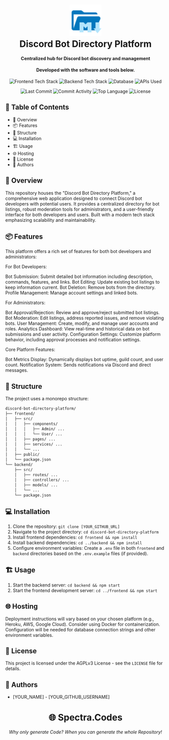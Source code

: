 <h1 align="center">
  <img src="https://raw.githubusercontent.com/PKief/vscode-material-icon-theme/ec559a9f6bfd399b82bb44393651661b08aaf7ba/icons/folder-markdown-open.svg" width="100" />
  <br>Discord Bot Directory Platform
</h1>
<h4 align="center">Centralized hub for Discord bot discovery and management</h4>
<h4 align="center">Developed with the software and tools below.</h4>
<p align="center">
  <img src="https://img.shields.io/badge/Frontend-React%2CMUI-blue" alt="Frontend Tech Stack">
  <img src="https://img.shields.io/badge/Backend-Node.js%2CExpress.js-red" alt="Backend Tech Stack">
  <img src="https://img.shields.io/badge/Database-MongoDB-blue" alt="Database">
  <img src="https://img.shields.io/badge/API-Discord%20API-yellow" alt="APIs Used">
</p>
<p align="center">
  <img src="https://img.shields.io/github/last-commit/[YOUR_GITHUB_USERNAME]/[YOUR_REPO_NAME]?style=flat-square&color=5D6D7E" alt="Last Commit">
  <img src="https://img.shields.io/github/commit-activity/m/[YOUR_GITHUB_USERNAME]/[YOUR_REPO_NAME]?style=flat-square&color=5D6D7E" alt="Commit Activity">
  <img src="https://img.shields.io/github/languages/top/[YOUR_GITHUB_USERNAME]/[YOUR_REPO_NAME]?style=flat-square&color=5D6D7E" alt="Top Language">
  <img src="https://img.shields.io/badge/License-AGPLv3-blue" alt="License">

</p>

## 📑 Table of Contents
- 📍 Overview
- 📦 Features
- 📂 Structure
- 💻 Installation
- 🏗️ Usage
- 🌐 Hosting
- 📄 License
- 👏 Authors

## 📍 Overview
This repository houses the "Discord Bot Directory Platform," a comprehensive web application designed to connect Discord bot developers with potential users.  It provides a centralized directory for bot listings, robust moderation tools for administrators, and a user-friendly interface for both developers and users. Built with a modern tech stack emphasizing scalability and maintainability.

## 📦 Features
This platform offers a rich set of features for both bot developers and administrators:

For Bot Developers:

 Bot Submission:  Submit detailed bot information including description, commands, features, and links.
 Bot Editing: Update existing bot listings to keep information current.
 Bot Deletion: Remove bots from the directory.
 Profile Management: Manage account settings and linked bots.

For Administrators:

 Bot Approval/Rejection: Review and approve/reject submitted bot listings.
 Bot Moderation: Edit listings, address reported issues, and remove violating bots.
 User Management: Create, modify, and manage user accounts and roles.
 Analytics Dashboard: View real-time and historical data on bot submissions and user activity.
 Configuration Settings: Customize platform behavior, including approval processes and notification settings.

Core Platform Features:

 Bot Metrics Display: Dynamically displays bot uptime, guild count, and user count.
 Notification System: Sends notifications via Discord and direct messages.


## 📂 Structure
The project uses a monorepo structure:

```
discord-bot-directory-platform/
├── frontend/
│   ├── src/
│   │   ├── components/
│   │   │   ├── Admin/ ...
│   │   │   └── User/ ...
│   │   ├── pages/ ...
│   │   ├── services/ ...
│   │   └── ...
│   ├── public/
│   └── package.json
└── backend/
    ├── src/
    │   ├── routes/ ...
    │   ├── controllers/ ...
    │   ├── models/ ...
    │   └── ...
    └── package.json
```

## 💻 Installation
1. Clone the repository: `git clone [YOUR_GITHUB_URL]`
2. Navigate to the project directory: `cd discord-bot-directory-platform`
3. Install frontend dependencies: `cd frontend && npm install`
4. Install backend dependencies: `cd ../backend && npm install`
5. Configure environment variables: Create a `.env` file in both `frontend` and `backend` directories based on the `.env.example` files (if provided).


## 🏗️ Usage
1. Start the backend server: `cd backend && npm start`
2. Start the frontend development server: `cd ../frontend && npm start`


## 🌐 Hosting
Deployment instructions will vary based on your chosen platform (e.g., Heroku, AWS, Google Cloud).  Consider using Docker for containerization.  Configuration will be needed for database connection strings and other environment variables.


## 📄 License
This project is licensed under the AGPLv3 License - see the `LICENSE` file for details.

## 👏 Authors
- [YOUR_NAME] - [YOUR_GITHUB_USERNAME]


<p align="center">
    <h1 align="center">🌐 Spectra.Codes</h1>
</p>
<p align="center">
    <em>Why only generate Code? When you can generate the whole Repository!</em>
</p>
<p align="center">
	<img src="https://img.shields.io/badge/Developer-Drix10-red" alt="">
	<img src="https://img.shields.io/badge/Website-Spectra.codes-blue" alt="">
	<img src="https://img.shields.io/badge/Backed_by-Google,_Microsoft_&_Amazon_for_Startups-red" alt="">
	<img src="https://img.shields.io/badge/Finalist-Backdrop_Build_v4-black" alt="">
  <p>

```